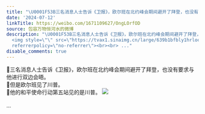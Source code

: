 ```yaml
---
title: "\U0001F53B三名消息人士告诉《卫报》，欧尔班在北约峰会期间避开了拜登，也没有要求与他进行双边会晤。\U0001F53B但是欧尔班见了川普。\U0001F53B他的和平使命行动第五站见的是川普..."
date: '2024-07-12'
linkTitle: https://weibo.com/1671109627/OngLOrfOD
source: 包容万物恒河水的微博
description: "\U0001F53B三名消息人士告诉《卫报》，欧尔班在北约峰会期间避开了拜登，也没有要求与他进行双边会晤。<br>\U0001F53B但是欧尔班见了川普。<br>\U0001F53B他的和平使命行动第五站见的是川普。
  <img style=\"\" src=\"https://tvax1.sinaimg.cn/large/639b1bfbly1hrloo9i238j21hc0zke81.jpg\"
  referrerpolicy=\"no-referrer\"><br><br> ..."
disable_comments: true
---
```

🔻三名消息人士告诉《卫报》，欧尔班在北约峰会期间避开了拜登，也没有要求与他进行双边会晤。<br>🔻但是欧尔班见了川普。<br>🔻他的和平使命行动第五站见的是川普。 <img style="" src="https://tvax1.sinaimg.cn/large/639b1bfbly1hrloo9i238j21hc0zke81.jpg" referrerpolicy="no-referrer"><br><br> ...